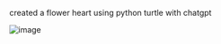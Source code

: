 created a flower heart using python turtle with chatgpt

![image](https://github.com/user-attachments/assets/dd7b038c-bfe6-4ffd-bd4e-b5a0ad7fa3d0)
